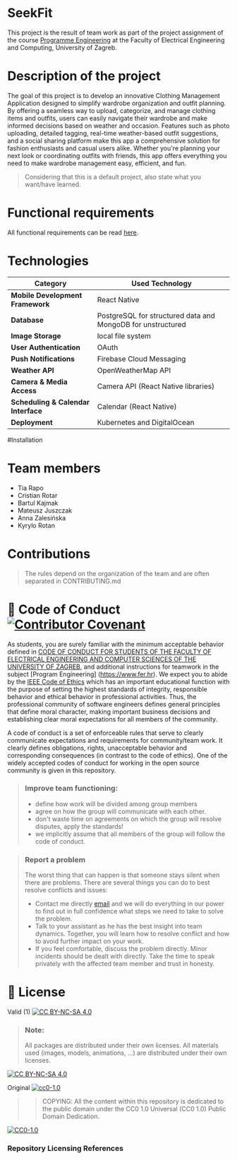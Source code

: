 # SeekFit
This project is the result of team work as part of the project assignment of the course [Programme Engineering](https://www.fer.unizg.hr/predmet/proinz) at the Faculty of Electrical Engineering and Computing, University of Zagreb.
# Description of the project
The goal of this project is to develop an innovative Clothing Management Application designed to simplify wardrobe organization and outfit planning. By offering a seamless way to upload, categorize, and manage clothing items and outfits, users can easily navigate their wardrobe and make informed decisions based on weather and occasion. Features such as photo uploading, detailed tagging, real-time weather-based outfit suggestions, and a social sharing platform make this app a comprehensive solution for fashion enthusiasts and casual users alike. Whether you're planning your next look or coordinating outfits with friends, this app offers everything you need to make wardrobe management easy, efficient, and fun.
> Considering that this is a default project, also state what you want/have learned.
# Functional requirements
All functional requirements can be read [here](https://github.com/TeaWhoYou/SeekFit/wiki/Functional-Requirements).


# Technologies
|**Category**|**Used Technology**|
|-----------------------|----------------------|
|**Mobile Development Framework**|React Native|
|**Database**|PostgreSQL for structured data and MongoDB for unstructured|
|**Image Storage**|local file system|
|**User Authentication**|OAuth|
|**Push Notifications**|Firebase Cloud Messaging|
|**Weather API**|OpenWeatherMap API|
|**Camera & Media Access**|Camera API (React Native libraries)|
|**Scheduling & Calendar Interface**|Calendar (React Native)|
|**Deployment**|Kubernetes and DigitalOcean|

#Installation

# Team members
- Tia Rapo
- Cristian Rotar
- Bartul Kajmak
- Mateusz Juszczak
- Anna Zalesińska
- Kyrylo Rotan

# Contributions
>The rules depend on the organization of the team and are often separated in CONTRIBUTING.md



# 📝 Code of Conduct [![Contributor Covenant](https://img.shields.io/badge/Contributor%20Covenant-2.1-4baaaa.svg)](CODE_OF_CONDUCT.md)
As students, you are surely familiar with the minimum acceptable behavior defined in [CODE OF CONDUCT FOR STUDENTS OF THE FACULTY OF ELECTRICAL ENGINEERING AND COMPUTER SCIENCES OF THE UNIVERSITY OF ZAGREB](https://www.fer.hr/_download/repository/Kodeks_ponasanja_studenata_FER-a_procisceni_tekst_2016%5B1%5D.pdf), and additional instructions for teamwork in the subject [Program Engineering] (https://www.fer.hr).
We expect you to abide by the [IEEE Code of Ethics](https://www.ieee.org/about/corporate/governance/p7-8.html) which has an important educational function with the purpose of setting the highest standards of integrity, responsible behavior and ethical behavior in professional activities. Thus, the professional community of software engineers defines general principles that define moral character, making important business decisions and establishing clear moral expectations for all members of the community.

A code of conduct is a set of enforceable rules that serve to clearly communicate expectations and requirements for community/team work. It clearly defines obligations, rights, unacceptable behavior and corresponding consequences (in contrast to the code of ethics). One of the widely accepted codes of conduct for working in the open source community is given in this repository.
>### Improve team functioning:
>* define how work will be divided among group members
>* agree on how the group will communicate with each other.
>* don't waste time on agreements on which the group will resolve disputes, apply the standards!
>* we implicitly assume that all members of the group will follow the code of conduct.

>### Report a problem
>The worst thing that can happen is that someone stays silent when there are problems. There are several things you can do to best resolve conflicts and issues:
>* Contact me directly [email](mailto:vlado.sruk@fer.hr) and we will do everything in our power to find out in full confidence what steps we need to take to solve the problem.
>* Talk to your assistant as he has the best insight into team dynamics. Together, you will learn how to resolve conflict and how to avoid further impact on your work.
>* If you feel comfortable, discuss the problem directly. Minor incidents should be dealt with directly. Take the time to speak privately with the affected team member and trust in honesty.

# 📝 License
Valid (1)
[![CC BY-NC-SA 4.0][cc-by-nc-sa-shield]][cc-by-nc-sa]

> ### Note:
>
> All packages are distributed under their own licenses.
> All materials used (images, models, animations, ...) are distributed under their own licenses.

[![CC BY-NC-SA 4.0][cc-by-nc-sa-image]][cc-by-nc-sa]

[cc-by-nc-sa]: https://creativecommons.org/licenses/by-nc/4.0/deed.hr
[cc-by-nc-sa-image]: https://licensebuttons.net/l/by-nc-sa/4.0/88x31.png
[cc-by-nc-sa-shield]: https://img.shields.io/badge/License-CC%20BY--NC--SA%204.0-lightgrey.svg

Original [![cc0-1.0][cc0-1.0-shield]][cc0-1.0]
>
>>COPYING: All the content within this repository is dedicated to the public domain under the CC0 1.0 Universal (CC0 1.0) Public Domain Dedication.
>
[![CC0-1.0][cc0-1.0-image]][cc0-1.0]

[cc0-1.0]: https://creativecommons.org/licenses/by/1.0/deed.en
[cc0-1.0-image]: https://licensebuttons.net/l/by/1.0/88x31.png
[cc0-1.0-shield]: https://img.shields.io/badge/License-CC0--1.0-lightgrey.svg

### Repository Licensing References
